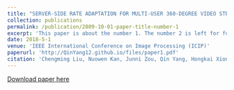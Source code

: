 ```yaml
---
title: "SERVER-SIDE RATE ADAPTATION FOR MULTI-USER 360-DEGREE VIDEO STREAMING"
collection: publications
permalink: /publication/2009-10-01-paper-title-number-1
excerpt: 'This paper is about the number 1. The number 2 is left for future work.'
date: 2018-5-1
venue: 'IEEE International Conference on Image Processing (ICIP)'
paperurl: 'http://QinYang12.github.io/files/paper1.pdf'
citation: 'Chengming Liu, Nuowen Kan, Junni Zou, Qin Yang, Hongkai Xiong, "SERVER-SIDE RATE ADAPTATION FOR MULTI-USER 360-DEGREE VIDEO STREAMING",accepted by IEEE International Conference on Image Processing.'
---
```

[Download paper here](http://QinYang12.github.io/files/paper1.pdf)
